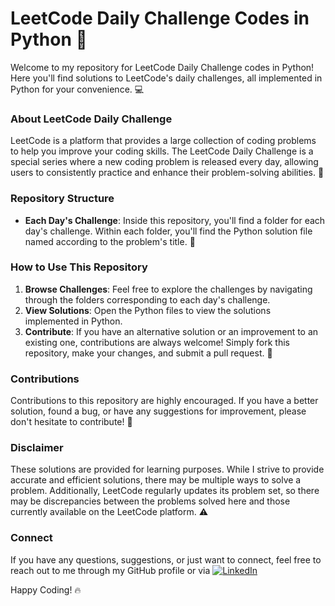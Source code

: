 # **LeetCode Daily Challenge Codes in Python** 🐍

Welcome to my repository for LeetCode Daily Challenge codes in Python! Here you'll find solutions to LeetCode's daily challenges, all implemented in Python for your convenience. 💻

### About LeetCode Daily Challenge
LeetCode is a platform that provides a large collection of coding problems to help you improve your coding skills. The LeetCode Daily Challenge is a special series where a new coding problem is released every day, allowing users to consistently practice and enhance their problem-solving abilities. 📅

### Repository Structure
- **Each Day's Challenge**: Inside this repository, you'll find a folder for each day's challenge. Within each folder, you'll find the Python solution file named according to the problem's title. 📁

### How to Use This Repository
1. **Browse Challenges**: Feel free to explore the challenges by navigating through the folders corresponding to each day's challenge.
2. **View Solutions**: Open the Python files to view the solutions implemented in Python.
3. **Contribute**: If you have an alternative solution or an improvement to an existing one, contributions are always welcome! Simply fork this repository, make your changes, and submit a pull request. 🚀

### Contributions
Contributions to this repository are highly encouraged. If you have a better solution, found a bug, or have any suggestions for improvement, please don't hesitate to contribute! 🎉

### Disclaimer
These solutions are provided for learning purposes. While I strive to provide accurate and efficient solutions, there may be multiple ways to solve a problem. Additionally, LeetCode regularly updates its problem set, so there may be discrepancies between the problems solved here and those currently available on the LeetCode platform. ⚠️

### Connect
If you have any questions, suggestions, or just want to connect, feel free to reach out to me through my GitHub profile or via [![LinkedIn](https://img.shields.io/badge/LinkedIn-%230077B5.svg?logo=linkedin&logoColor=white)](https://linkedin.com/in/https://www.linkedin.com/in/aditivaidya10/) 

Happy Coding! 🔥
